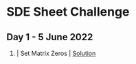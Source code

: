 # SDE Sheet Challenge

## Day 1 - 5 June 2022

1. | Set Matrix Zeros | [Solution](SetMatrixZeros.py) 
